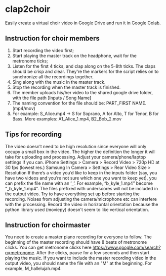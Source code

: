 # clap2choir
Easily create a virtual choir video in Google Drive and run it in Google Colab.


## Instruction for choir members
1. Start recording the video first;
2. Start playing the master track on the headphone, wait for the metronome ticks;
3. Listen for the first 4 ticks, and clap along on the 5-8th ticks. The claps should be crisp and clear. They're the markers for the script relies on to synchronize all the recordings together.
4. Sing along with the music in the master track.
5. Stop the recording when the master track is finished. 
6. The member uploads his/her video to the shared google drive folder, with the file path [Inputs / Song Name]
  1. The naming convention for the file should be: PART_FIRST NAME. (mp4/mov)
  1. For example: S_Alice.mp4 → S for Soprano, A for Alto, T for Tenor, B for Bass. More examples: A1_Alice_1.mp4, B2_Bob_2.mov
  
## Tips for recording
The video doesn’t need to be high resolution since everyone will only occupy a small box in the video. The higher the definition the longer it will take for uploading and processing. Adjust your camera/phone/laptop settings if you can.
iPhone 
Settings > Camera > Record Video > 720p HD at 30 fps (lowest res.)
Samsung
In Camera > Settings > Rear Video Size > Resolution 
If there’s a video you’d like to keep in the inputs folder (say, you have two videos and you’re not sure which one you want to keep yet), you can prefix the file name with an ‘_’. For example, “b_kyle_1.mp4” become “_b_kyle_1.mp4”. The files prefixed with underscores will not be included in the output video.
Try to have everything set up before starting the recording. Noises from adjusting the camera/microphone etc can interfere with the processing. Record the video in horizontal orientation because the python library used (moviepy) doesn't seem to like vertical orientation.

## Instruction for choirmaster
You need to create a master piano recording for everyone to follow. The beginning of the master recording should have 8 beats of metronome clicks. You can get metronome clicks here https://www.google.com/search?q=metronome. After the clicks, pause for a few seconds and then start playing the music. If you want to include the master recording video in the output video, you should name the file with an "M" at the beginning. For example, M_hallelujah.mp4
